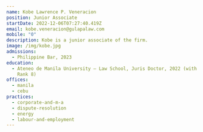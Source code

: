 ```yaml
---
name: Kobe Lawrence P. Veneracion
position: Junior Associate
startDate: 2022-12-06T07:27:40.419Z
email: kobe.veneracion@gulapalaw.com
mobile: "0"
description: Kobe is a junior associate of the firm.
image: /img/kobe.jpg
admissions:
  - Philippine Bar, 2023
education:
  - Ateneo de Manila University – Law School, Juris Doctor, 2022 (with Honors,
    Rank 8)
offices:
  - manila
  - cebu
practices:
  - corporate-and-m-a
  - dispute-resolution
  - energy
  - labour-and-employment
---
```

